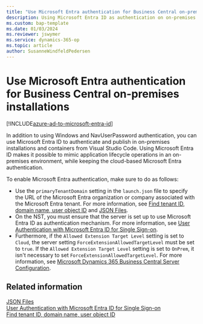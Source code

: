 ```yaml
---
title: "Use Microsoft Entra authentication for Business Central on-premises installations"
description: Using Microsoft Entra ID as authentication on on-premises installations and containers for Business Central for debugging and other purposes
ms.custom: bap-template
ms.date: 01/03/2024
ms.reviewer: jswymer
ms.service: dynamics-365-op
ms.topic: article
author: SusanneWindfeldPedersen
---
```


# Use Microsoft Entra authentication for Business Central on-premises installations

[!INCLUDE[azure-ad-to-microsoft-entra-id](~/../shared-content/shared/azure-ad-to-microsoft-entra-id.md)]

In addition to using Windows and NavUserPassword authentication, you can use Microsoft Entra ID to authenticate and publish in on-premises installations and containers from Visual Studio Code. Using Microsoft Entra ID makes it possible to mimic application lifecycle operations in an on-premises environment, while keeping the cloud-based Microsoft Entra authentication.

To enable Microsoft Entra authentication, make sure to do as follows: 

- Use the `primaryTenantDomain` setting in the `launch.json` file to specify the URL of the Microsoft Entra organization or company associated with the Microsoft Entra tenant. For more information, see [Find tenant ID, domain name, user object ID](/partner-center/find-ids-and-domain-names) and [JSON Files](devenv-json-files.md).
- On the NST, you must ensure that the server is set up to use Microsoft Entra ID as authentication mechanism. For more information, see [User Authentication with Microsoft Entra ID for Single Sign-on](../administration/authenticating-users-with-azure-active-directory.md).
- Furthermore, if the `Allowed Extension Target Level` setting is set to `Cloud`, the server setting `ForceExtensionAllowedTargetLevel` must be set to `true`. If the `Allowed Extension Target Level` setting is set to `OnPrem`, it isn't necessary to set `ForceExtensionAllowedTargetLevel`. For more information, see [Microsoft Dynamics 365 Business Central Server Configuration](../administration/configure-server-instance.md#Development).

## Related information

[JSON Files](devenv-json-files.md)  
[User Authentication with Microsoft Entra ID for Single Sign-on](../administration/authenticating-users-with-azure-active-directory.md)  
[Find tenant ID, domain name, user object ID](/partner-center/find-ids-and-domain-names)
